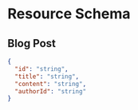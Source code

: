 # Resource Schema

## Blog Post
```json
{
  "id": "string",
  "title": "string",
  "content": "string",
  "authorId": "string"
}
```